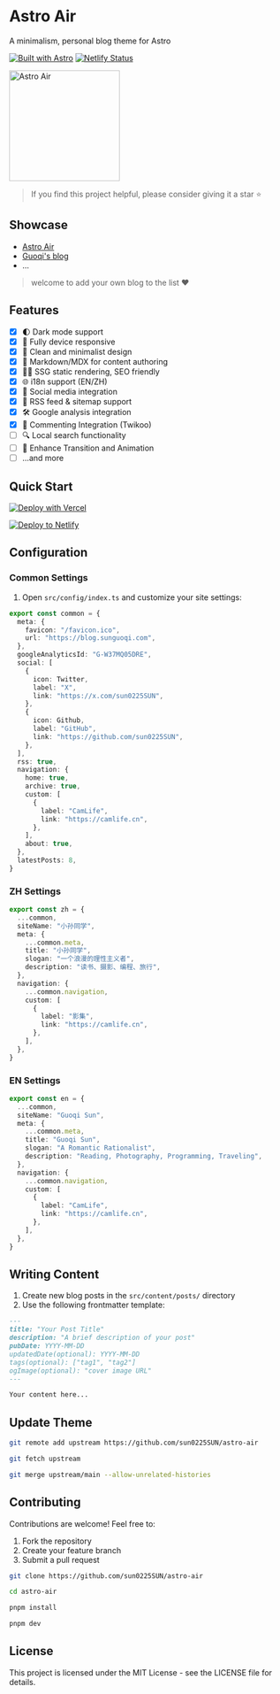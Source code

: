 # Astro Air

A minimalism, personal blog theme for Astro

[![Built with Astro](https://astro.badg.es/v1/built-with-astro/tiny.svg)](https://astro.build) [![Netlify Status](https://api.netlify.com/api/v1/badges/a4eb6e88-606d-4ea6-9a53-179e03a7e2ef/deploy-status)](https://app.netlify.com/sites/astro-air/deploys)

<img src="/src/public/preview.png" alt="Astro Air" width="200">

>
> If you find this project helpful, please consider giving it a star ⭐️

## Showcase

- [Astro Air](https://astro-air.guoqi.dev)
- [Guoqi's blog](https://blog.sunguoqi.com)
- ...

> welcome to add your own blog to the list ❤️

## Features

- [x] 🌓 Dark mode support
- [x] 📱 Fully device responsive
- [x] 🎨 Clean and minimalist design
- [x] 📝 Markdown/MDX for content authoring
- [x] 🏄‍♂️ SSG static rendering, SEO friendly
- [x] 🌐 i18n support (EN/ZH)
- [x] 🔗 Social media integration
- [x] 📰 RSS feed & sitemap support
- [x] 🛠️ Google analysis integration
- [x] 💬 Commenting Integration (Twikoo)
- [ ] 🔍 Local search functionality
- [ ] 🎨 Enhance Transition and Animation
- [ ] ...and more

## Quick Start

   [![Deploy with Vercel](https://vercel.com/button)](https://vercel.com/new/clone?repository-url=https://github.com/sun0225SUN/astro-air)

   [![Deploy to Netlify](https://www.netlify.com/img/deploy/button.svg)](https://app.netlify.com/start/deploy?repository=https://github.com/sun0225SUN/astro-air)


## Configuration

### Common Settings

1. Open `src/config/index.ts` and customize your site settings:

```typescript
export const common = {
  meta: {
    favicon: "/favicon.ico",
    url: "https://blog.sunguoqi.com",
  },
  googleAnalyticsId: "G-W37MQ05DRE",
  social: [
    {
      icon: Twitter,
      label: "X",
      link: "https://x.com/sun0225SUN",
    },
    {
      icon: Github,
      label: "GitHub",
      link: "https://github.com/sun0225SUN",
    },
  ],
  rss: true,
  navigation: {
    home: true,
    archive: true,
    custom: [
      {
        label: "CamLife",
        link: "https://camlife.cn",
      },
    ],
    about: true,
  },
  latestPosts: 8,
}
```

### ZH Settings

```typescript
export const zh = {
  ...common,
  siteName: "小孙同学",
  meta: {
    ...common.meta,
    title: "小孙同学",
    slogan: "一个浪漫的理性主义者",
    description: "读书、摄影、编程、旅行",
  },
  navigation: {
    ...common.navigation,
    custom: [
      {
        label: "影集",
        link: "https://camlife.cn",
      },
    ],
  },
}
```

### EN Settings

```typescript
export const en = {
  ...common,
  siteName: "Guoqi Sun",
  meta: {
    ...common.meta,
    title: "Guoqi Sun",
    slogan: "A Romantic Rationalist",
    description: "Reading, Photography, Programming, Traveling",
  },
  navigation: {
    ...common.navigation,
    custom: [
      {
        label: "CamLife",
        link: "https://camlife.cn",
      },
    ],
  },
}
```

## Writing Content

1. Create new blog posts in the `src/content/posts/` directory
2. Use the following frontmatter template:

```markdown
---
title: "Your Post Title"
description: "A brief description of your post"
pubDate: YYYY-MM-DD
updatedDate(optional): YYYY-MM-DD
tags(optional): ["tag1", "tag2"]
ogImage(optional): "cover image URL"
---

Your content here...
```

## Update Theme

```bash
git remote add upstream https://github.com/sun0225SUN/astro-air

git fetch upstream

git merge upstream/main --allow-unrelated-histories

```

## Contributing

Contributions are welcome! Feel free to:

1. Fork the repository
2. Create your feature branch
3. Submit a pull request

```bash
git clone https://github.com/sun0225SUN/astro-air

cd astro-air

pnpm install

pnpm dev
```

## License

This project is licensed under the MIT License - see the LICENSE file for details.
